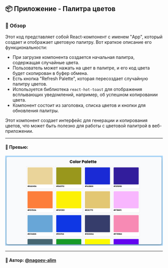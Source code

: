 ## 📦 Приложение - Палитра цветов

### 🚀 Обзор
Этот код представляет собой React-компонент с именем "App", который создает и отображает цветовую палитру. Вот краткое описание его функциональности:

- При загрузке компонента создается начальная палитра, содержащая случайные цвета.
- Пользователь может нажать на цвет в палитре, и его код цвета будет скопирован в буфер обмена.
- Есть кнопка "Refresh Palette", которая пересоздает случайную палитру цветов.
- Используется библиотека `react-hot-toast` для отображения всплывающих уведомлений, например, об успешном копировании цвета.
- Компонент состоит из заголовка, списка цветов и кнопки для обновления палитры.

Этот компонент создает интерфейс для генерации и копирования цветов, что может быть полезно для работы с цветовой палитрой в веб-приложении.

---
#### 🌄 Превью:
![Превью](public/images/preview.jpg)


-----
#### 🙌 Автор: [@nagoev-alim](https://github.com/nagoev-alim)

